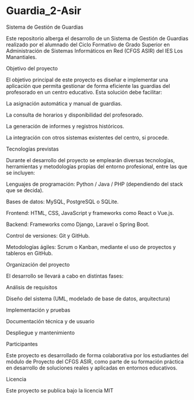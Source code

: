 # Guardia_2-Asir

Sistema de Gestión de Guardias

Este repositorio alberga el desarrollo de un Sistema de Gestión de Guardias realizado por el alumnado del Ciclo Formativo de Grado Superior en Administración de Sistemas Informáticos en Red (CFGS ASIR) del IES Los Manantiales.

Objetivo del proyecto

El objetivo principal de este proyecto es diseñar e implementar una aplicación que permita gestionar de forma eficiente las guardias del profesorado en un centro educativo. Esta solución debe facilitar:

La asignación automática y manual de guardias.

La consulta de horarios y disponibilidad del profesorado.

La generación de informes y registros históricos.

La integración con otros sistemas existentes del centro, si procede.

Tecnologías previstas

Durante el desarrollo del proyecto se emplearán diversas tecnologías, herramientas y metodologías propias del entorno profesional, entre las que se incluyen:

Lenguajes de programación: Python / Java / PHP (dependiendo del stack que se decida).

Bases de datos: MySQL, PostgreSQL o SQLite.

Frontend: HTML, CSS, JavaScript y frameworks como React o Vue.js.

Backend: Frameworks como Django, Laravel o Spring Boot.

Control de versiones: Git y GitHub.

Metodologías ágiles: Scrum o Kanban, mediante el uso de proyectos y tableros en GitHub.

Organización del proyecto

El desarrollo se llevará a cabo en distintas fases:

Análisis de requisitos

Diseño del sistema (UML, modelado de base de datos, arquitectura)

Implementación y pruebas

Documentación técnica y de usuario

Despliegue y mantenimiento

Participantes

Este proyecto es desarrollado de forma colaborativa por los estudiantes del módulo de Proyecto del CFGS ASIR, como parte de su formación práctica en desarrollo de soluciones reales y aplicadas en entornos educativos.

Licencia

Este proyecto se publica bajo la licencia MIT
